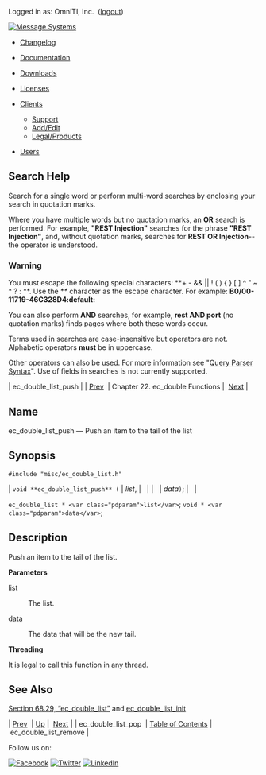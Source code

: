 Logged in as: OmniTI, Inc.  ([logout](https://support.messagesystems.com/logout.php))

[![Message Systems](https://support.messagesystems.com/images/ms-white205.png)](https://support.messagesystems.com/start.php) 

*   [Changelog](https://support.messagesystems.com/start.php?show=changelog)
*   [Documentation](https://support.messagesystems.com/docs/)
*   [Downloads](https://support.messagesystems.com/start.php)

*   [Licenses](https://support.messagesystems.com/license_summary.php)
*   <a href="">Clients</a>
    *   [Support](https://support.messagesystems.com/cs.php)
    *   [Add/Edit](https://support.messagesystems.com/edit_client.php)
    *   [Legal/Products](https://support.messagesystems.com/edit_products.php)
*   [Users](https://support.messagesystems.com/edit_customer.php)

## Search Help

Search for a single word or perform multi-word searches by enclosing your search in quotation marks.

Where you have multiple words but no quotation marks, an **OR** search is performed. For example, **"REST Injection"** searches for the phrase **"REST Injection"**, and, without quotation marks, searches for **REST OR Injection**--the operator is understood.

### Warning

You must escape the following special characters: **+ - && || ! ( ) { } [ ] ^ " ~ * ? : \**. Use the **\** character as the escape character. For example: **B0/00-11719-46C328D4\:default\:**

You can also perform **AND** searches, for example, **rest AND port** (no quotation marks) finds pages where both these words occur.

Terms used in searches are case-insensitive but operators are not. Alphabetic operators **must** be in uppercase.

Other operators can also be used. For more information see "[Query Parser Syntax](https://lucene.apache.org/core/old_versioned_docs/versions/3_0_0/queryparsersyntax.html)". Use of fields in searches is not currently supported.

| ec_double_list_push |
| [Prev](apis.ec_double_list_pop.php)  | Chapter 22. ec_double Functions |  [Next](apis.ec_double_list_remove.php) |

<a name="apis.ec_double_list_push"></a>
## Name

ec_double_list_push — Push an item to the tail of the list

## Synopsis

`#include "misc/ec_double_list.h"`

| `void **ec_double_list_push** (` | <var class="pdparam">list</var>, |   |
|   | <var class="pdparam">data</var>`)`; |   |

`ec_double_list * <var class="pdparam">list</var>`;
`void * <var class="pdparam">data</var>`;<a name="idp23582144"></a>
## Description

Push an item to the tail of the list.

**Parameters**

<dl class="variablelist">

<dt>list</dt>

<dd>

The list.

</dd>

<dt>data</dt>

<dd>

The data that will be the new tail.

</dd>

</dl>

**Threading**

It is legal to call this function in any thread.

<a name="idp23589040"></a>
## See Also

[Section 68.29, “ec_double_list”](structs.ec_double_list.php "68.29. ec_double_list") and [ec_double_list_init](apis.ec_double_list_init.php "ec_double_list_init")

| [Prev](apis.ec_double_list_pop.php)  | [Up](double.php) |  [Next](apis.ec_double_list_remove.php) |
| ec_double_list_pop  | [Table of Contents](index.php) |  ec_double_list_remove |

Follow us on:

[![Facebook](https://support.messagesystems.com/images/icon-facebook.png)](http://www.facebook.com/messagesystems) [![Twitter](https://support.messagesystems.com/images/icon-twitter.png)](http://twitter.com/#!/MessageSystems) [![LinkedIn](https://support.messagesystems.com/images/icon-linkedin.png)](http://www.linkedin.com/company/message-systems)